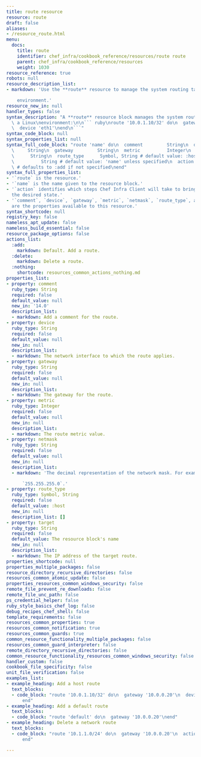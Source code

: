 ```yaml
---
title: route resource
resource: route
draft: false
aliases:
- /resource_route.html
menu:
  docs:
    title: route
    identifier: chef_infra/cookbook_reference/resources/route route
    parent: chef_infra/cookbook_reference/resources
    weight: 1030
resource_reference: true
robots: null
resource_description_list:
- markdown: 'Use the **route** resource to manage the system routing table in a Linux

    environment.'
resource_new_in: null
handler_types: false
syntax_description: "A **route** resource block manages the system routing table in\
  \ a Linux\nenvironment:\n\n``` ruby\nroute '10.0.1.10/32' do\n  gateway '10.0.0.20'\n\
  \  device 'eth1'\nend\n```"
syntax_code_block: null
syntax_properties_list: null
syntax_full_code_block: "route 'name' do\n  comment         String\n  device     \
  \     String\n  gateway         String\n  metric          Integer\n  netmask   \
  \      String\n  route_type      Symbol, String # default value: :host\n  target\
  \          String # default value: 'name' unless specified\n  action          Symbol\
  \ # defaults to :add if not specified\nend"
syntax_full_properties_list:
- '`route` is the resource.'
- '`name` is the name given to the resource block.'
- '`action` identifies which steps Chef Infra Client will take to bring the node into
  the desired state.'
- '`comment`, `device`, `gateway`, `metric`, `netmask`, `route_type`, and `target`
  are the properties available to this resource.'
syntax_shortcode: null
registry_key: false
nameless_apt_update: false
nameless_build_essential: false
resource_package_options: false
actions_list:
  :add:
    markdown: Default. Add a route.
  :delete:
    markdown: Delete a route.
  :nothing:
    shortcode: resources_common_actions_nothing.md
properties_list:
- property: comment
  ruby_type: String
  required: false
  default_value: null
  new_in: '14.0'
  description_list:
  - markdown: Add a comment for the route.
- property: device
  ruby_type: String
  required: false
  default_value: null
  new_in: null
  description_list:
  - markdown: The network interface to which the route applies.
- property: gateway
  ruby_type: String
  required: false
  default_value: null
  new_in: null
  description_list:
  - markdown: The gateway for the route.
- property: metric
  ruby_type: Integer
  required: false
  default_value: null
  new_in: null
  description_list:
  - markdown: The route metric value.
- property: netmask
  ruby_type: String
  required: false
  default_value: null
  new_in: null
  description_list:
  - markdown: 'The decimal representation of the network mask. For example:

      `255.255.255.0`.'
- property: route_type
  ruby_type: Symbol, String
  required: false
  default_value: :host
  new_in: null
  description_list: []
- property: target
  ruby_type: String
  required: false
  default_value: The resource block's name
  new_in: null
  description_list:
  - markdown: The IP address of the target route.
properties_shortcode: null
properties_multiple_packages: false
resource_directory_recursive_directories: false
resources_common_atomic_update: false
properties_resources_common_windows_security: false
remote_file_prevent_re_downloads: false
remote_file_unc_path: false
ps_credential_helper: false
ruby_style_basics_chef_log: false
debug_recipes_chef_shell: false
template_requirements: false
resources_common_properties: true
resources_common_notification: true
resources_common_guards: true
common_resource_functionality_multiple_packages: false
resources_common_guard_interpreter: false
remote_directory_recursive_directories: false
common_resource_functionality_resources_common_windows_security: false
handler_custom: false
cookbook_file_specificity: false
unit_file_verification: false
examples_list:
- example_heading: Add a host route
  text_blocks:
  - code_block: "route '10.0.1.10/32' do\n  gateway '10.0.0.20'\n  device 'eth1'\n\
      end"
- example_heading: Add a default route
  text_blocks:
  - code_block: "route 'default' do\n  gateway '10.0.0.20'\nend"
- example_heading: Delete a network route
  text_blocks:
  - code_block: "route '10.1.1.0/24' do\n  gateway '10.0.0.20'\n  action :delete\n\
      end"

---
```

